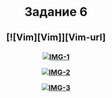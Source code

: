 <h1 align="center">Задание 6</h1>

<h2 align="center">
  
[![Vim][Vim]][Vim-url]
</h2>

<h3 align="center">

[![IMG-1][Screenshot-1]]( "IMG-1")

[![IMG-2][Screenshot-2]]( "IMG-2")

[![IMG-3][Screenshot-3]]( "IMG-3")
</h3>

<!-- MARKDOWN LINKS & IMAGES -->
[Screenshot-1]: 1.png
[Screenshot-2]: 2.png
[Screenshot-3]: 3.png
[Python]: https://skillicons.dev/icons?i=vim
[Python-url]: https://www.vim.org